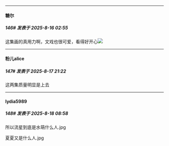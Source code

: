 ﻿
*****

####  糖尔  
##### 146#       发表于 2025-8-16 02:55

这集画的真用力啊，文戏也很可爱，看得好开心<img src="https://static.stage1st.com/image/smiley/face2017/033.png" referrerpolicy="no-referrer">


*****

####  粉儿alice  
##### 147#       发表于 2025-8-17 21:22

这两集质量明显是上去


*****

####  lydia5989  
##### 148#       发表于 2025-8-18 08:58

所以流星到底是水萌什么人.jpg 

夏夏又是什么人.jpg

